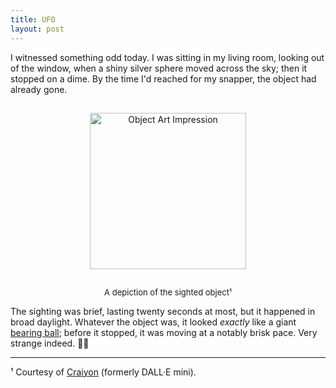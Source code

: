 ```yaml
---
title: UFO
layout: post
---
```


I witnessed something odd today. I was sitting in my living room, looking out of the window, when a shiny silver sphere moved across the sky; then it stopped on a dime. By the time I'd reached for my snapper, the object had already gone.

<div>
  <center>
     <img style="padding-top: 15px; padding-bottom: 10px;" width="250px" src="https://img.craiyon.com/2023-12-01/6xsVFyQfSiGVdNHKpnd-Ww.webp" alt="Object Art Impression">
  </center>
</div>

<p style="text-align:center; padding-top: 5px;">
  <font size="2">
  A depiction of the sighted object¹
  </font>
</p>

The sighting was brief, lasting twenty seconds at most, but it happened in broad daylight. Whatever the object was, it looked *exactly* like a giant [bearing ball](https://en.m.wikipedia.org/wiki/Ball_(bearing)); before it stopped, it was moving at a notably brisk pace. Very strange indeed.&nbsp;👾🤔

---

¹ Courtesy of <a href="https://craiyon.com">Craiyon</a> (formerly DALL·E mini).
